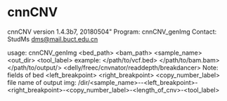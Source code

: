 # cnnCNV
cnnCNV version 1.4.3b7, 20180504"
Program: cnnCNV_genImg
Contact: StudMs <dms@mail.buct.edu.cn>

usage: cnnCNV_genImg <bed_path> <bam_path> <sample_name> <out_dir> <tool_label>
example: </path/to/vcf.bed> </path/to/bam.bam> <NA12878> </path/to/output/> <delly/freec/cnvnator/readdepth/breakdancer>
Note: fields of bed
<chr> <left_breakpoint> <right_breakpoint> <copy_number_label>
file name of output img: /dir/<sample_name>-<chr>-<left_breakpoint>-<right_breakpoint>-<copy_number_label>-<length_of_cnv>-<tool_label>
